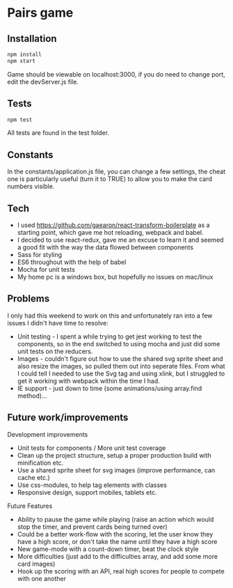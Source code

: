 # Pairs game

## Installation

```bash
npm install
npm start
```

Game should be viewable on localhost:3000, if you do need to change port, edit the devServer.js file.


## Tests

```bash
npm test
```

All tests are found in the test folder.

## Constants

In the constants/application.js file, you can change a few settings, the cheat one is particularly useful (turn it to TRUE) to allow you to make the card numbers visible.

## Tech

* I used https://github.com/gaearon/react-transform-boilerplate as a starting point, which gave me hot reloading, webpack and babel.
* I decided to use react-redux, gave me an excuse to learn it and seemed a good fit with the way the data flowed between components
* Sass for styling
* ES6 throughout with the help of babel
* Mocha for unit tests
* My home pc is a windows box, but hopefully no issues on mac/linux

## Problems

I only had this weekend to work on this and unfortunately ran into a few issues I didn't have time to resolve:

* Unit testing - I spent a while trying to get jest working to test the components, so in the end switched to using mocha and just did some unit tests on the reducers.
* Images - couldn't figure out how to use the shared svg sprite sheet and also resize the images, so pulled them out into seperate files. From what I could tell I needed to use the Svg tag and using xlink, but I struggled to get it working with webpack within the time I had.
* IE support - just down to time (some animations/using array.find method)...

## Future work/improvements

Development improvements
* Unit tests for components / More unit test coverage
* Clean up the project structure, setup a proper production build with minification etc.
* Use a shared sprite sheet for svg images (improve performance, can cache etc.)
* Use css-modules, to help tag elements with classes
* Responsive design, support mobiles, tablets etc.

Future Features
* Ability to pause the game while playing (raise an action which would stop the timer, and prevent cards being turned over)
* Could be a better work-flow with the scoring, let the user know they have a high score, or don't take the name until they have a high score
* New game-mode with a count-down timer, beat the clock style
* More difficulties (just add to the difficulties array, and add some more card images)
* Hook up the scoring with an API, real high scores for people to compete with one another